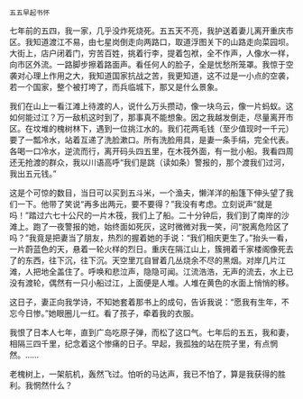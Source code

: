     五五早起书怀 

   七年前的五四，我一家，几乎没炸死烧死。五五天不亮，我护送着妻儿离开重庆市区。我知道渡江不易，由七星岗倒走向两路口，取道浮图关下的山路走向菜园坝。大街上，店户闭着门，穷苦百姓，挑着行李，提着包袱，全不作声，人像水一样，向市区外流。一路脚步擦着路面声。看任何人的脸子，全是忧愁所笼罩。我惊于空袭对心理上作用之大，我知道国家抗战之苦，我更知道，这不过是一小点的空袭，若一个国家，整个被打垮了，而兵临城下，那又是什么景象。

   我们在山上一看江滩上待渡的人，说什么万头攒动，像一块乌云，像一片蚂蚁。这如何能过江？万一敌机这时到了，那事真不能想象。因之我越发倒走，尽量离开市区。在坟堆的槐树林下，遇到一位挑江水的。我们花两毛钱（至少值现时一千元）要了一瓢冷水，站着互递了洗脸漱口。所有洗脸用具，是妻一条手绢，完全代表。各喝一口冷水，逆流而行，离开码头四五里，在木筏外面，有一批小船。我看四周还无抢渡的群众，我以川语高呼“我们是跳（读如条）警报的，那个渡我们过河，我出五元钱。”

   这是个可惊的数目，当日可以买到五斗米，一个渔夫，懒洋洋的船篷下伸头望了我们一下。他带了笑说“再多出两元，要不要得？”我没有考虑。立刻说声“就是吗！”踏过六七十公尺的一片木筏，我们上了船。二十分钟后，我们到了南岸的沙滩上。跑了一夜警报的她，始终面如死灰，这时微微对我一笑，问“脱离危险区了吗？”我竟是把妻当了朋友，热烈的握着她的手说：“我们相庆更生了。”抬头一看，一片蔚蓝色的天，悬着一轮火样的烈日。重庆在隔江山上，簇拥着千家楼阁像死去了的东西，往下沉，往下沉。天空里兀自冒着几丛烧余不尽的黑烟。对岸几片江滩，人把地全盖住了。呼唤和悲泣声，隐隐可闻。江流浩浩，无声的流去，水上已没有渡轮，偶然有一只小船过江，上面便是人堆。人堆在黄色的水面上悄悄的移。

   这日子，妻正向我学诗，不知她套着那书上的成句，告诉我说：“愿我有生年，不忘今日惨。”她眼圈儿一红。看了孩子，牵着我的衣服。

   我恨了日本人七年，直到广岛吃原子弹，而松了这口气。七年后的五五，我和妻，相隔三四千里，纪念着这个惨痛的日子。早起，我孤独的站在院子里，有点惘然。……

   老槐树上，一架航机，轰然飞过。怕听的马达声，我已不怕了，算是我获得的胜利。我惘然什么？

